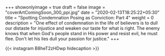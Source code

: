 +++
showonlyimage = true
draft = false
image = "coverArtComingSoon_300_ppi.jpg"
date = "2020-02-13T18:25:22+05:30"
title = "Spotting Condemnation Posing as Conviction: Part 4"
weight = 0
description = "One effect of condemnation in the life of believers is to dull our distaste for injustice and weaken our taste for what is right. The enemy knows that when God's people stand in His power and resist evil, he must flee. Don't let his lies dull your passion for justice."
+++


{{< instagram B8heT2zHDwp hidecaption >}}
